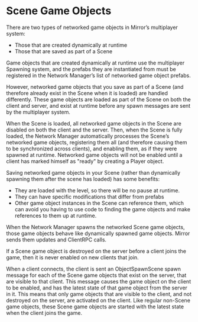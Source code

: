 # Scene Game Objects

There are two types of networked game objects in Mirror’s multiplayer system:
-   Those that are created dynamically at runtime
-   Those that are saved as part of a Scene

Game objects that are created dynamically at runtime use the multiplayer Spawning system, and the prefabs they are instantiated from must be registered in the Network Manager’s list of networked game object prefabs.

However, networked game objects that you save as part of a Scene (and therefore already exist in the Scene when it is loaded) are handled differently. These game objects are loaded as part of the Scene on both the client and server, and exist at runtime before any spawn messages are sent by the multiplayer system.

When the Scene is loaded, all networked game objects in the Scene are disabled on both the client and the server. Then, when the Scene is fully loaded, the Network Manager automatically processes the Scene’s networked game objects, registering them all (and therefore causing them to be synchronized across clients), and enabling them, as if they were spawned at runtime. Networked game objects will not be enabled until a client has marked himself as "ready" by creating a Player object.

Saving networked game objects in your Scene (rather than dynamically spawning them after the scene has loaded) has some benefits:
-   They are loaded with the level, so there will be no pause at runtime.
-   They can have specific modifications that differ from prefabs
-   Other game object instances in the Scene can reference them, which can avoid you having to use code to finding the game objects and make references to them up at runtime.

When the Network Manager spawns the networked Scene game objects, those game objects behave like dynamically spawned game objects. Mirror sends them updates and ClientRPC calls.

If a Scene game object is destroyed on the server before a client joins the game, then it is never enabled on new clients that join.

When a client connects, the client is sent an ObjectSpawnScene spawn message for each of the Scene game objects that exist on the server, that are visible to that client. This message causes the game object on the client to be enabled, and has the latest state of that game object from the server in it. This means that only game objects that are visible to the client, and not destroyed on the server, are activated on the client. Like regular non-Scene game objects, these Scene game objects are started with the latest state when the client joins the game.

